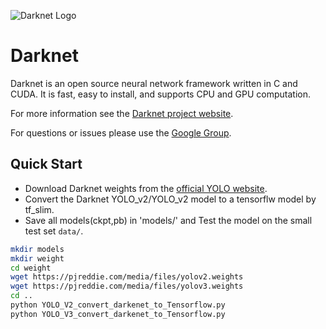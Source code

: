 ![Darknet Logo](http://pjreddie.com/media/files/darknet-black-small.png)

# Darknet #
Darknet is an open source neural network framework written in C and CUDA. It is fast, easy to install, and supports CPU and GPU computation.

For more information see the [Darknet project website](http://pjreddie.com/darknet).

For questions or issues please use the [Google Group](https://groups.google.com/forum/#!forum/darknet).

## Quick Start

- Download Darknet weights from the [official YOLO website](http://pjreddie.com/darknet/yolo/).
- Convert the Darknet YOLO_v2/YOLO_v2 model to a tensorflw  model by tf_slim.
- Save all models(ckpt,pb) in 'models/' and Test the model on the small test set `data/`.

```bash
mkdir models
mkdir weight
cd weight
wget https://pjreddie.com/media/files/yolov2.weights
wget https://pjreddie.com/media/files/yolov3.weights
cd ..
python YOLO_V2_convert_darkenet_to_Tensorflow.py
python YOLO_V3_convert_darkenet_to_Tensorflow.py
```
